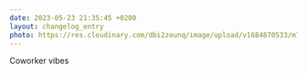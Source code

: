 ```yaml
---
date: 2023-05-23 21:35:45 +0200
layout: changelog_entry
photo: https://res.cloudinary.com/dbi2zounq/image/upload/v1684870533/m749matayjhjovxpzjsl.jpg
---
```

Coworker vibes
